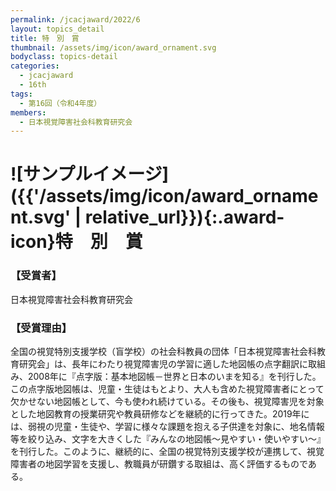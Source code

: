 ```yaml
---
permalink: /jcacjaward/2022/6
layout: topics_detail
title: 特　別　賞
thumbnail: /assets/img/icon/award_ornament.svg
bodyclass: topics-detail
categories:
  - jcacjaward
  - 16th
tags:
  - 第16回（令和4年度）
members:
  - 日本視覚障害社会科教育研究会
---
```


# ![サンプルイメージ]({{'/assets/img/icon/award_ornament.svg' | relative_url}}){:.award-icon}特　別　賞

### 【受賞者】

日本視覚障害社会科教育研究会

### 【受賞理由】

全国の視覚特別支援学校（盲学校）の社会科教員の団体「日本視覚障害社会科教育研究会」は、長年にわたり視覚障害児の学習に適した地図帳の点字翻訳に取組み、2008年に『点字版：基本地図帳－世界と日本のいまを知る』を刊行した。この点字版地図帳は、児童・生徒はもとより、大人も含めた視覚障害者にとって欠かせない地図帳として、今も使われ続けている。その後も、視覚障害児を対象とした地図教育の授業研究や教員研修などを継続的に行ってきた。2019年には、弱視の児童・生徒や、学習に様々な課題を抱える子供達を対象に、地名情報等を絞り込み、文字を大きくした『みんなの地図帳～見やすい・使いやすい～』を刊行した。このように、継続的に、全国の視覚特別支援学校が連携して、視覚障害者の地図学習を支援し、教職員が研鑽する取組は、高く評価するものである。
